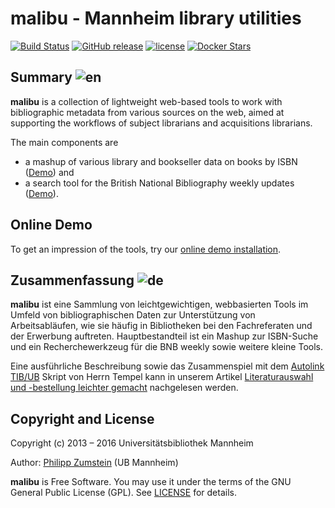 # malibu - Mannheim library utilities

[![Build Status](https://travis-ci.org/UB-Mannheim/malibu.svg?branch=master)](https://travis-ci.org/UB-Mannheim/malibu)
[![GitHub release](https://img.shields.io/github/release/UB-Mannheim/malibu.svg?maxAge=2592000)]()
[![license](https://img.shields.io/github/license/UB-Mannheim/malibu.svg?maxAge=2592000)]()
[![Docker Stars](https://img.shields.io/docker/stars/ubma/malibu.svg?maxAge=2592000)]()

## Summary ![en](http://bib.uni-mannheim.de/fileadmin/scripts/flag_en.jpeg)

**malibu** is a collection of lightweight web-based tools to work with
bibliographic metadata from various sources on the web, aimed at supporting the
workflows of subject librarians and acquisitions librarians.

The main components are

* a mashup of various library and bookseller data on books by ISBN
  ([Demo](http://data.bib.uni-mannheim.de/malibu/isbn/suche.html)) and
* a search tool for the British National Bibliography weekly updates
  ([Demo](http://data.bib.uni-mannheim.de/malibu/bnb/recherche.php)).

## Online Demo

To get an impression of the tools, try our [online demo installation](http://data.bib.uni-mannheim.de/services/).

## Zusammenfassung ![de](http://bib.uni-mannheim.de/fileadmin/scripts/flag_de.jpeg)

**malibu** ist eine Sammlung von leichtgewichtigen, webbasierten Tools im Umfeld
von bibliographischen Daten zur Unterstützung von Arbeitsabläufen, wie sie
häufig in Bibliotheken bei den Fachreferaten und der Erwerbung auftreten.
Hauptbestandteil ist ein Mashup zur ISBN-Suche und ein Recherchewerkzeug für die
BNB weekly sowie weitere kleine Tools.

Eine ausführliche Beschreibung sowie das Zusammenspiel mit dem [Autolink
TIB/UB](http://www.tempelb.de/autolink-tibub/) Skript von Herrn Tempel kann in
unserem Artikel [Literaturauswahl und -bestellung leichter
gemacht](https://ub-madoc.bib.uni-mannheim.de/38826/) nachgelesen werden.

## Copyright and License

Copyright (c) 2013 – 2016 Universitätsbibliothek Mannheim

Author: [Philipp Zumstein](https://github.com/zuphilip) (UB Mannheim)

**malibu** is Free Software. You may use it under the terms of the GNU General
Public License (GPL). See [LICENSE](./LICENSE) for details.
